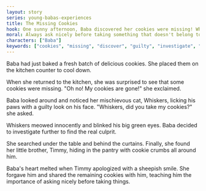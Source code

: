 ```yaml
---
layout: story
series: young-babas-experiences
title: The Missing Cookies
hook: One sunny afternoon, Baba discovered her cookies were missing! Who could have taken them?
moral: Always ask nicely before taking something that doesn't belong to you.
characters: ["Baba"]
keywords: ["cookies", "missing", "discover", "guilty", "investigate", "forgive", "share", "apologize", "ask nicely"]
---
```


Baba had just baked a fresh batch of delicious cookies. She placed them on the kitchen counter to cool down.

When she returned to the kitchen, she was surprised to see that some cookies were missing. "Oh no! My cookies are gone!" she exclaimed.

Baba looked around and noticed her mischievous cat, Whiskers, licking his paws with a guilty look on his face. "Whiskers, did you take my cookies?" she asked.

Whiskers meowed innocently and blinked his big green eyes. Baba decided to investigate further to find the real culprit.

She searched under the table and behind the curtains. Finally, she found her little brother, Timmy, hiding in the pantry with cookie crumbs all around him.

Baba's heart melted when Timmy apologized with a sheepish smile. She forgave him and shared the remaining cookies with him, teaching him the importance of asking nicely before taking things.
